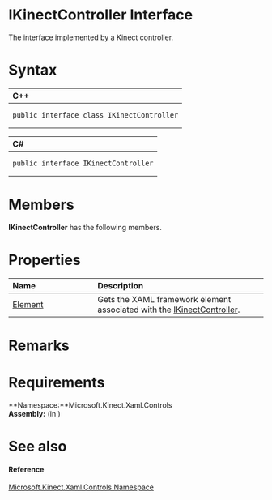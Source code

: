 IKinectController Interface  
===========================  

The interface implemented by a Kinect controller. <span id="syntaxSection"></span>

Syntax  
======  

<table>
<colgroup>
<col width="100%" />
</colgroup>
<thead>
<tr class="header">
<th align="left">C++</th>
</tr>
</thead>
<tbody>
<tr class="odd">
<td align="left"><pre><code>public interface class IKinectController</code></pre></td>
</tr>
</tbody>
</table>

<table>
<colgroup>
<col width="100%" />
</colgroup>
<thead>
<tr class="header">
<th align="left">C#</th>
</tr>
</thead>
<tbody>
<tr class="odd">
<td align="left"><pre><code>public interface IKinectController</code></pre></td>
</tr>
</tbody>
</table>

<span id="classMembersSection"></span>

Members  
=======  

**IKinectController** has the following members.  

<span id="publicpropertiesSection"></span>

Properties  
==========  

<table>
<colgroup>
<col width="30%" />
<col width="60%" />
</colgroup>
<thead>
<tr class="header">
<th align="left">Name</th>
<th align="left">Description</th>
</tr>
</thead>
<tbody>
<tr class="odd">
<td align="left"><a href="IKinectController_Interface/Properties/Element_Property.md">Element</a></td>
<td align="left">Gets the XAML framework element associated with the <a href="">IKinectController</a>.</td>
</tr>
</tbody>
</table>

<span id="remarks"></span>

Remarks  
=======  

<span id="requirements"></span>

Requirements  
============  

**Namespace:**Microsoft.Kinect.Xaml.Controls  
**Assembly:** (in )  

<span id="ID4E3"></span>

See also  
========  

<span id="ID4E5"></span>
#### Reference  

[Microsoft.Kinect.Xaml.Controls Namespace](../Kinect.Xaml.Controls.md)  



<!--Please do not edit the data in the comment block below.-->
<!--
TOCTitle : IKinectController Interface
RLTitle : IKinectController Interface
KeywordK : IKinectController interface, about
HelpPriority : 2
TopicType : apiref
KeywordF : Microsoft.Kinect.Xaml.Controls.IKinectController
KeywordF : IKinectController
KeywordF : Microsoft.Kinect.Xaml.Controls.IKinectController
KeywordA : T:Microsoft.Kinect.Xaml.Controls.IKinectController
AssetID : T:Microsoft.Kinect.Xaml.Controls.IKinectController
Locale : en-us
CommunityContent : 1
APIType : Managed
APILocation : 
APIName : Microsoft.Kinect.Xaml.Controls.IKinectController
TargetOS : Windows
TopicType : kbSyntax
DevLang : VB
DevLang : CSharp
DevLang : JavaScript
DevLang : C++
DocSet : K4Wv2
ProjType : K4Wv2Proj
Technology : Kinect for Windows
Product : Kinect for Windows SDK v2
productversion : 20
-->
